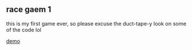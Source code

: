 ## race gaem 1
this is my first game ever, so please excuse the duct-tape-y look on some of the code lol

[demo](http://ikbensiep.github.io/game1)
